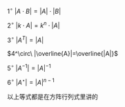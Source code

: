 $1^\circ\ |A\cdot B|=|A|\cdot|B|$  
  
 $2^\circ\ |k\cdot A|=k^n\cdot|A|$  
  
 $3^\circ\ |A^T|=|A|$  
  
 $4^\circ\ |\overline{A}|=\overline{|A|}$  
  
 $5^\circ\ |A^{-1}|=|A|^{-1}$  
  
 $6^\circ\ |A^\star|=|A|^{n-1}$  
  
以上等式都是在方阵行列式里讲的  
